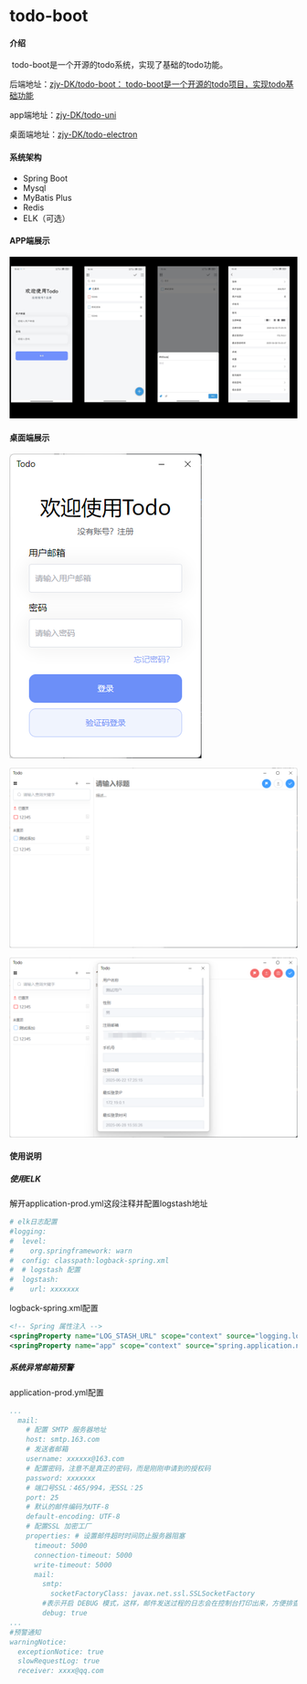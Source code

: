 # todo-boot

#### 介绍
​	todo-boot是一个开源的todo系统，实现了基础的todo功能。

后端地址：[zjy-DK/todo-boot： todo-boot是一个开源的todo项目，实现todo基础功能](https://github.com/zjy-DK/todo-boot)

app端地址：[zjy-DK/todo-uni](https://github.com/zjy-DK/todo-uni)

桌面端地址：[zjy-DK/todo-electron](https://github.com/zjy-DK/todo-electron)

#### 系统架构
- Spring Boot
- Mysql
- MyBatis Plus
- Redis
- ELK（可选）

#### APP端展示

![APP端展示](https://github.com/zjy-DK/todo-uni/blob/main/images/images.png)

#### 桌面端展示

![展示](https://github.com/zjy-DK/todo-electron/blob/main/images/Snipaste_2025-06-28_15-54-58.png)

![展示](https://github.com/zjy-DK/todo-electron/blob/main/images/Snipaste_2025-06-28_15-55-33.png)

![展示](https://github.com/zjy-DK/todo-electron/blob/main/images/Snipaste_2025-06-28_15-55-58.png)

#### 使用说明

##### 使用ELK

解开application-prod.yml这段注释并配置logstash地址

```yml
# elk日志配置
#logging:
#  level:
#    org.springframework: warn
#  config: classpath:logback-spring.xml
#  # logstash 配置
#  logstash:
#    url: xxxxxxx
```

logback-spring.xml配置

```xml
<!-- Spring 属性注入 -->
<springProperty name="LOG_STASH_URL" scope="context" source="logging.logstash.url" defaultValue="192.168.31.114:4560"/>
<springProperty name="app" scope="context" source="spring.application.name" defaultValue="springboot-server"/>
```

##### 系统异常邮箱预警

application-prod.yml配置

```yaml
...
  mail:
    # 配置 SMTP 服务器地址
    host: smtp.163.com
    # 发送者邮箱
    username: xxxxxx@163.com
    # 配置密码，注意不是真正的密码，而是刚刚申请到的授权码
    password: xxxxxxx
    # 端口号SSL：465/994，无SSL：25
    port: 25
    # 默认的邮件编码为UTF-8
    default-encoding: UTF-8
    # 配置SSL 加密工厂
    properties: # 设置邮件超时时间防止服务器阻塞
      timeout: 5000
      connection-timeout: 5000
      write-timeout: 5000
      mail:
        smtp:
          socketFactoryClass: javax.net.ssl.SSLSocketFactory
        #表示开启 DEBUG 模式，这样，邮件发送过程的日志会在控制台打印出来，方便排查错误
        debug: true
...
#预警通知
warningNotice:
  exceptionNotice: true
  slowRequestLog: true
  receiver: xxxx@qq.com
```